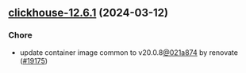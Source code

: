 

## [clickhouse-12.6.1](https://github.com/truecharts/charts/compare/clickhouse-12.6.0...clickhouse-12.6.1) (2024-03-12)

### Chore



- update container image common to v20.0.8[@021a874](https://github.com/021a874) by renovate ([#19175](https://github.com/truecharts/charts/issues/19175))